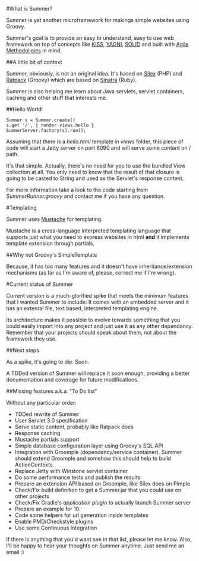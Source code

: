 #What is Summer?

Summer is yet another microframework for makings simple websites using Groovy. 

Summer's goal is to provide an easy to understand, easy to use web framework on top of concepts like [KISS](http://en.wikipedia.org/wiki/KISS_principle), [YAGNI](http://en.wikipedia.org/wiki/YAGNI), [SOLID](http://en.wikipedia.org/wiki/SOLID) and built with [Agile Methodoligies](http://agilemanifesto.org/) in mind.

##A little bit of context

Summer, obviously, is not an original idea. It's based on [Silex](http://silex.sensiolabs.org/) (PHP) and [Ratpack](https://github.com/bleedingwolf/Ratpack) (Groovy) which are based on [Sinatra](http://www.sinatrarb.com/) (Ruby).

Summer is also helping me learn about Java servlets, servlet containers, caching and other stuff that interests me.

##Hello World!

    Summer s = Summer.create()
    s.get '/', { render views.hello }
    SummerServer.factory(s).run();

Assuming that there is a *hello.html* template in *views* folder, this piece of code will start a Jetty server on port 8090 and will serve some content on / path.

It's that simple. Actually, there's no need for you to use the bundled View collection at all. You only need to know that the result of that closure is going to be casted to String and used as the Servlet's response content.

For more information take a look to the code starting from *SummerRunner.groovy* and contact me if you have any question.

#Templating

Summer uses [Mustache](http://mustache.github.com/) for templating.

Mustache is a cross-language interpreted templating language that supports just what you need to express websites in html **and** it implements template extension through partials.

##Why not Groovy's SimpleTemplate

Because, it has too many features and it doesn't have inheritance/extension mechanisms (as far as I'm aware of, please, correct me if I'm wrong). 

#Current status of Summer

Current version is a much-glorified spike that meets the minimum  features that I wanted Summer to include: It comes with an embedded server and it has an extenral file, text based, interpreted templating engine.

Its architecture makes it possible to evolve towards something that you could easily import into any project and just use it as any other dependancy. Remember that your projects should speak about them, not about the framework they use.

##Next steps

As a spike, it's going to die. Soon.

A TDDed version of Summer will replace it soon enough, providing a better documentation and coverage for future modifications.

##Missing features a.k.a. "To Do list"

Without any particular order:

 - TDDed rewrite of Summer
 - User Servlet 3.0 specification
 - Serve static content, probably like Ratpack does
 - Response caching
 - Mustache partials support
 - Simple database configuration layer using Groovy's SQL API
 - Integration with Groomple (dependancy/service container). Summer should extend Groomple and somehow this should help to build ActionContexts.
 - Replace Jetty with Winstone servlet container
 - Do some performance tests and publish the results
 - Prepare an extension API based on Groomple, like Silex does on Pimple
 - Check/Fix build definition to get a Summer.jar that you could use on other projects
 - Check/Fix Gradle's *application plugin* to actually launch Summer server
 - Prepare an example for 10.
 - Code some helpers for url generation inside templates
 - Enable PMD/Checkstyle plugins
 - Use some Continuous Integration

If there is anything that you'd want see in that list, please let me know. Also, I'll be happy to hear your thoughts on Summer anytime. Just send me an email :)